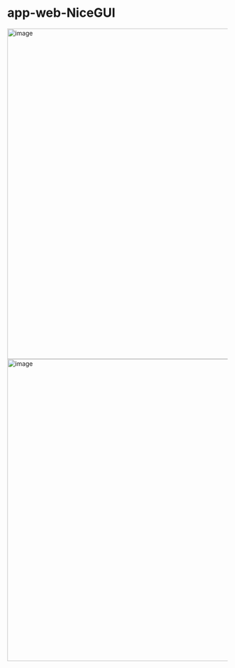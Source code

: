 # app-web-NiceGUI
<img width="1620" height="756" alt="image" src="https://github.com/user-attachments/assets/215a493f-3abd-42d3-976e-2b38322028ff" />
<img width="736" height="691" alt="image" src="https://github.com/user-attachments/assets/e519fb2f-c19e-4923-bcd9-5eea73520f7c" />
